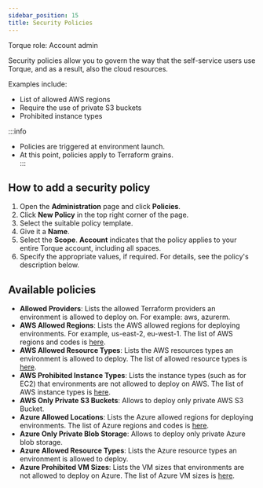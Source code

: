 ```yaml
---
sidebar_position: 15
title: Security Policies
---
```


Torque role: Account admin

Security policies allow you to govern the way that the self-service users use Torque, and as a result, also the cloud resources. 

Examples include:
* List of allowed AWS regions
* Require the use of private S3 buckets
* Prohibited instance types 

:::info
* Policies are triggered at environment launch.
* At this point, policies apply to Terraform grains.   
:::

## How to add a security policy

1. Open the __Administration__ page and click __Policies__.
2. Click __New Policy__ in the top right corner of the page.
3. Select the suitable policy template.
4. Give it a __Name__.
5. Select the __Scope__. __Account__ indicates that the policy applies to your entire Torque account, including all spaces.
6. Specify the appropriate values, if required. For details, see the policy's description below.

## Available policies

* __Allowed Providers__: Lists the allowed Terraform providers an environment is allowed to deploy on. For example: aws, azurerm. 
* __AWS Allowed Regions__: Lists the AWS allowed regions for deploying environments. For example, us-east-2, eu-west-1. The list of AWS regions and codes is [here](https://docs.aws.amazon.com/AWSEC2/latest/UserGuide/using-regions-availability-zones.html#concepts-available-regions).
* __AWS Allowed Resource Types__: Lists the AWS resources types an environment is allowed to deploy. The list of allowed resource types is [here](https://registry.terraform.io/providers/hashicorp/aws/latest/docs#skip_requesting_account_id).
* __AWS Prohibited Instance Types__: Lists the instance types (such as for EC2) that environments are not allowed to deploy on AWS. The list of AWS instance types is [here](https://aws.amazon.com/ec2/instance-types/).
* __AWS Only Private S3 Buckets__: Allows to deploy only private AWS S3 Bucket.
* __Azure Allowed Locations__: Lists the Azure allowed regions for deploying environments. The list of Azure regions and codes is [here](https://azureprice.net/regions).
* __Azure Only Private Blob Storage__: Allows to deploy only private Azure blob storage.
* __Azure Allowed Resource Types__: Lists the Azure resource types an environment is allowed to deploy.
* __Azure Prohibited VM Sizes__: Lists the VM sizes that environments are not allowed to deploy on Azure. The list of Azure VM sizes is [here](https://learn.microsoft.com/en-us/azure/virtual-machines/sizes).

